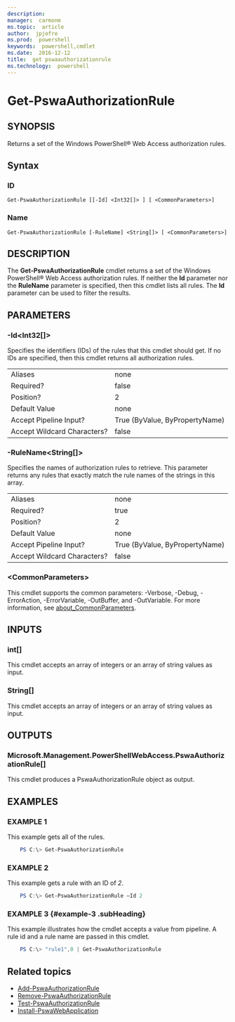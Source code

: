 ```yaml
---
description:  
manager:  carmonm
ms.topic:  article
author:  jpjofre
ms.prod:  powershell
keywords:  powershell,cmdlet
ms.date:  2016-12-12
title:  get pswaauthorizationrule
ms.technology:  powershell
---
```

#  Get-PswaAuthorizationRule

##  SYNOPSIS

Returns a set of the Windows PowerShell® Web Access authorization rules.

##  Syntax

###  ID
```
Get-PswaAuthorizationRule [[-Id] <Int32[]> ] [ <CommonParameters>]
```

###  Name
```
Get-PswaAuthorizationRule [-RuleName] <String[]> [ <CommonParameters>]
```

## DESCRIPTION

The **Get-PswaAuthorizationRule** cmdlet returns a set of the Windows
PowerShell® Web Access authorization rules.
If neither the **Id** parameter nor the **RuleName** parameter is
specified, then this cmdlet lists all rules. The **Id** parameter can be
used to filter the results.

## PARAMETERS

### -Id&lt;Int32\[\]&gt;

Specifies the identifiers (IDs) of the rules that this cmdlet should
get. If no IDs are specified, then this cmdlet returns all authorization
rules.

|||  
|-|-|
| Aliases                              | none                                 |
| Required?                            | false                                |
| Position?                            | 2                                    |
| Default Value                        | none                                 |
| Accept Pipeline Input?               | True (ByValue, ByPropertyName)       |
| Accept Wildcard Characters?          | false                                |

### -RuleName&lt;String\[\]&gt;

Specifies the names of authorization rules to retrieve. This parameter
returns any rules that exactly match the rule names of the strings in
this array.

|||  
|-|-|
| Aliases                              | none                                 |
| Required?                            | true                                 |
| Position?                            | 2                                    |
| Default Value                        | none                                 |
| Accept Pipeline Input?               | True (ByValue, ByPropertyName)       |
| Accept Wildcard Characters?          | false                                |

### &lt;CommonParameters&gt;

This cmdlet supports the common parameters:
-Verbose, -Debug, -ErrorAction, -ErrorVariable, -OutBuffer, and -OutVariable.
For more information, see
[about_CommonParameters](http://go.microsoft.com/fwlink/p/?LinkID=113216).

## INPUTS

###  int\[\]

This cmdlet accepts an array of integers or an array of string values as input.

###  String\[\]

This cmdlet accepts an array of integers or an array of string values as input.

##  OUTPUTS

###  Microsoft.Management.PowerShellWebAccess.PswaAuthorizationRule\[\]

This cmdlet produces a PswaAuthorizationRule object as output.


## EXAMPLES

### EXAMPLE 1

This example gets all of the rules.

```PowerShell
    PS C:\> Get-PswaAuthorizationRule
```

### EXAMPLE 2

This example gets a rule with an ID of *2*.

```PowerShell
    PS C:\> Get-PswaAuthorizationRule –Id 2
```

### EXAMPLE 3 {#example-3 .subHeading}

This example illustrates how the cmdlet accepts a value from pipeline.
A rule id and a rule name are passed in this cmdlet.

```PowerShell
    PS C:\> "rule1",0 | Get-PswaAuthorizationRule
```

##  Related topics

-  [Add-PswaAuthorizationRule](add-pswaauthorizationrule.md)
-  [Remove-PswaAuthorizationRule](remove-pswaauthorizationrule.md)
-  [Test-PswaAuthorizationRule](test-pswaauthorizationrule.md)
-  [Install-PswaWebApplication](install-pswawebapplication.md)
